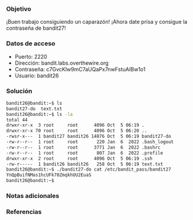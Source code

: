 ### Objetivo
¡Buen trabajo consiguiendo un caparazón! ¡Ahora date prisa y consigue la contraseña de bandit27!
### Datos de acceso
- Puerto: 2220
- Dirección: bandit.labs.overthewire.org
- Contraseña: c7GvcKlw9mC7aUQaPx7nwFstuAIBw1o1
- Usuario: bandit26
### Solución

```bash
bandit26@bandit:~$ ls
bandit27-do  text.txt
bandit26@bandit:~$ ls -la
total 44
drwxr-xr-x  3 root     root      4096 Oct  5 06:19 .
drwxr-xr-x 70 root     root      4096 Oct  5 06:20 ..
-rwsr-x---  1 bandit27 bandit26 14876 Oct  5 06:19 bandit27-do
-rw-r--r--  1 root     root       220 Jan  6  2022 .bash_logout
-rw-r--r--  1 root     root      3771 Jan  6  2022 .bashrc
-rw-r--r--  1 root     root       807 Jan  6  2022 .profile
drwxr-xr-x  2 root     root      4096 Oct  5 06:19 .ssh
-rw-r-----  1 bandit26 bandit26   258 Oct  5 06:19 text.txt
bandit26@bandit:~$ ./bandit27-do cat /etc/bandit_pass/bandit27
YnQpBuifNMas1hcUFk70ZmqkhUU2EuaS
bandit26@bandit:~$
```

### Notas adicionales



### Referencias
